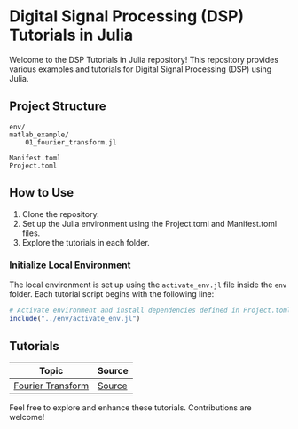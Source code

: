 # Digital Signal Processing (DSP) Tutorials in Julia

Welcome to the DSP Tutorials in Julia repository! This repository provides various examples and tutorials for Digital Signal Processing (DSP) using Julia.

## Project Structure

```
env/
matlab_example/
    01_fourier_transform.jl

Manifest.toml
Project.toml
```

## How to Use

1. Clone the repository.
2. Set up the Julia environment using the Project.toml and Manifest.toml files.
3. Explore the tutorials in each folder.

### Initialize Local Environment

The local environment is set up using the `activate_env.jl` file inside the `env` folder. Each tutorial script begins with the following line:

```julia
# Activate environment and install dependencies defined in Project.toml
include("../env/activate_env.jl")
```

## Tutorials

| Topic                                               | Source                                                            |
| --------------------------------------------------- | ----------------------------------------------------------------- |
| [Fourier Transform](./matlab_example/01_.jl) | [Source](https://www.mathworks.com/help/matlab/math/fourier-transforms.html)    |


Feel free to explore and enhance these tutorials. Contributions are welcome!